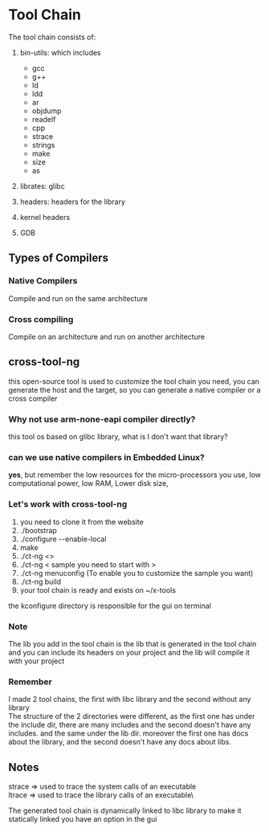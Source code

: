 # Tool Chain

The tool chain consists of: 
1. bin-utils: which includes
    - gcc
    - g++
    - ld
    - ldd
    - ar
    - objdump
    - readelf
    - cpp
    - strace 
    - strings
    - make
    - size
    - as

2. librates: glibc 
3. headers: headers for the library
4. kernel headers
5. GDB


## Types of Compilers

### Native Compilers
Compile and run on the same architecture

### Cross compiling
Compile on an architecture and run on another architecture


## cross-tool-ng
this open-source tool is used to customize the tool chain you need, you can generate the host and the target, so you can generate a native compiler or a cross compiler

### Why not use arm-none-eapi compiler directly?
this tool os based on glibc library, what is I don't want that library?

### can we use native compilers in Embedded Linux?
**yes**, but remember the low resources for the micro-processors you use, low computational power, low RAM, Lower disk size, 


### Let's work with cross-tool-ng

1. you need to clone it from the website
2. ./bootstrap
3. ./configure --enable-local
4. make
5. ./ct-ng <>
6. ./ct-ng < sample you need to start with >
7. ./ct-ng menuconfig (To enable you to customize the sample you want)
8. ./ct-ng build
9. your tool chain is ready and exists on ~/x-tools

the kconfigure directory is responsible for the gui on terminal 

### **Note**
The lib you add in the tool chain is the lib that is generated in the tool chain and you can include its headers on your project and the lib will compile it with your project


### **Remember**
I made 2 tool chains, the first with libc library and the second without any library\
The structure of the 2 directories were different, as the first one has under the include dir, there are many includes and the second doesn't have any includes. and the same under the lib dir. moreover the first one has docs about the library, and the second doesn't have any docs about libs.



## Notes
strace => used to trace the system calls of an executable\
ltrace => used to trace the library calls of an executable\


The generated tool chain is dynamically linked to libc library to make it statically linked you have an option in the gui

